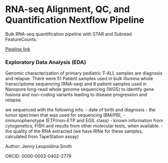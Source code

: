 # RNA-seq Alignment, QC, and Quantification Nextflow Pipeline 

Bulk RNA-seq quantification pipeline with STAR and Subread FeatureCounts.

[Pipeline link](https://github.com/Meshinchi-Lab/rnaseq_count_nf)


### Exploratory Data Analysis (EDA) 

Genomic characterization of primary pediatric T-ALL samples are diagnosis and relapse. There were 51 Patient samples used in bulk illumina whole transcriptome sequencing (RNA-seq) and 8 patient samples used in Nanopore long-read whole genome sequencing (WGS) to identify gene fusions and non-coding variants leading to disease progression and relapse. 

we sequenced with the following info: - date of birth and diagnosis - the tumor specimen that was used
for sequencing (BM/PB), - immunophenotype (ETP/non-ETP and EGIL class) -
known information from cytogenetics, FISH and results from other
molecular tests, when available. - the quality of the RNA extracted (we
have RINe for these samples, calculated from TapeStation assay)


Author: Jenny Leopoldina Smith

ORCID: 0000-0003-0402-2779
